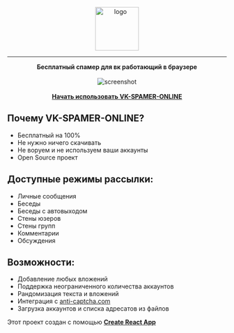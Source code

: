 <p align="center">
  <img height="100" src="https://user-images.githubusercontent.com/52296792/85717731-3fb98b80-b707-11ea-8150-fc23cb4952a4.png" alt="logo"/>
</p>

<hr/>

<div align="center">
    <b>Бесплатный спамер для вк работающий в браузере</b>
    <br>
    <br>
    <img src="https://user-images.githubusercontent.com/52296792/85111159-61a99e80-b22d-11ea-9e6d-9342c90e8b02.png" alt="screenshot"/>
    <br>
    <br>
    <a href="https://vladislav-puzyrev.github.io/vk-spamer-online"><b>Начать использовать VK-SPAMER-ONLINE</b></a>
</div>

## Почему VK-SPAMER-ONLINE?
* Бесплатный на 100%
* Не нужно ничего скачивать
* Не воруем и не используем ваши аккаунты
* Open Source проект

## Доступные режимы рассылки:
* Личные сообщения
* Беседы
* Беседы с автовыходом
* Стены юзеров
* Стены групп
* Комментарии
* Обсуждения

## Возможности:
* Добавление любых вложений
* Поддержка неограниченного количества аккаунтов
* Рандомизация текста и вложений
* Интеграция с [anti-captcha.com](https://anti-captcha.com/)
* Загрузка аккаунтов и списка адресатов из файлов

Этот проект создан с помощью [**Create React App**](https://github.com/facebook/create-react-app)
